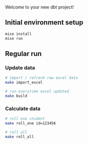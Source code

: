 Welcome to your new dbt project!

## Initial environment setup

```bash
mise install
mise run
```

## Regular run

### Update data
```bash
# import / refresh raw excel data
make import_excel

# run everytime excel updated
make build
```

### Calculate data

```bash
# roll one student
make roll_one id=123456

# roll all
make roll_all
```
